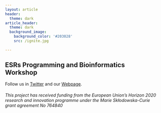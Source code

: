 ```yaml
---
layout: article
header:
  theme: dark
article_header:
  theme: dark
  background_image:
    background_color: '#203028'
    src: /ignite.jpg
    
---
```

## ESRs Programming and Bioinformatics Workshop 

Follow us in [Twitter](https://twitter.com/itn_ignite) and our [Webpage](http://www.itn-ignite.eu/). 

###### This project has received funding from the European Union’s Horizon 2020 research and innovation programme under the Marie Skłodowska-Curie grant agreement No 764840
